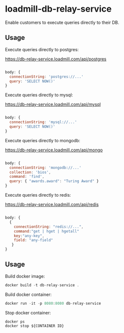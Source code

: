 # loadmill-db-relay-service

Enable customers to execute queries directly to their DB.

## Usage

Execute queries directly to postgres:

https://db-relay-service.loadmill.com/api/postgres

```js

body: {
  connectionString: 'postgres://...'
  query: 'SELECT NOW()'
}
```

Execute queries directly to mysql:

https://db-relay-service.loadmill.com/api/mysql

```js

body: {
  connectionString: 'mysql://...'
  query: 'SELECT NOW()'
}
```

Execute queries directly to mongodb:

https://db-relay-service.loadmill.com/api/mongo

```js

body: {
  connectionString: 'mongodb://...'
  collection: 'bios',
  command: 'find',
  query: { "awards.award": "Turing Award" }
}
```

Execute queries directly to redis:

https://db-relay-service.loadmill.com/api/redis

```js

body: {
  {
    connectionString: "redis://...", 
    command:"get | hget | hgetall"
    key:"any-key",
    field: "any-field"
   }
}
```

## Usage

Build docker image:

```js
docker build -t db-relay-service .
```

Build docker container:

```js
docker run -it -p 8080:8080 db-relay-service
```

Stop docker container:

```js
docker ps 
docker stop ${CONTAINER ID}
```
